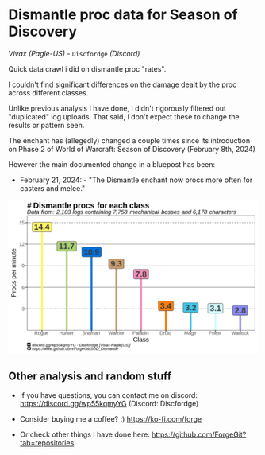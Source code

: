 # Dismantle proc data for Season of Discovery<br/>

_Vivax (Pagle-US) -_ `Discfordge` _(Discord)_

Quick data crawl i did on dismantle proc "rates".

I couldn't find significant differences on the damage dealt by the proc across different classes.

Unlike previous analysis I have done, I didn't rigorously filtered out "duplicated" log uploads. That said, I don't expect these to change the results or pattern seen.

The enchant has (allegedly) changed a couple times since its introduction on Phase 2 of World of Warcraft: Season of Discovery (February 8th, 2024)

However the main documented change in a bluepost has been:

- February 21, 2024:
        - "The Dismantle enchant now procs more often for casters and melee."


<img src="./plot_dismantle_4.png"/>


## Other analysis and random stuff

- If you have questions, you can contact me on discord: https://discord.gg/wp55kqmyYG (Discord: Discfordge) <br />

- Consider buying me a coffee? :) https://ko-fi.com/forge

- Or check other things I have done here: https://github.com/ForgeGit?tab=repositories
